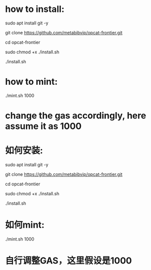# how to install:

sudo apt install git -y

git clone https://github.com/metabibvip/opcat-frontier.git

cd opcat-frontier

sudo chmod +x ./install.sh

./install.sh



# how to mint:

./mint.sh 1000 

# change the gas accordingly, here assume it as 1000






# 如何安装:

sudo apt install git -y

git clone https://github.com/metabibvip/opcat-frontier.git

cd opcat-frontier

sudo chmod +x ./install.sh

./install.sh

# 如何mint:

./mint.sh 1000

# 自行调整GAS，这里假设是1000
